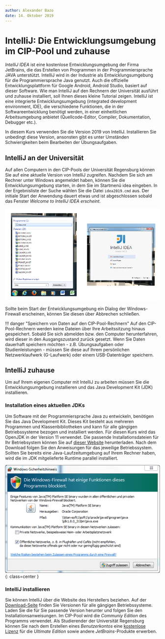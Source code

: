 ```yaml
---
author:	Alexander Bazo
date: 14. Oktober 2019
---
```


# IntelliJ: Die Entwicklungsumgebung im CIP-Pool und zuhause

*IntelliJ IDEA* ist eine kostenlose Entwicklungsumgebung der Firma JetBrains, die das Erstellen von Programmen in der Programmiersprache JAVA unterstützt. IntelliJ wird in der Industrie als Entwicklungsumgebung für die Programmiersprache Java genutzt. Auch die offizielle Entwicklungsplattform für Google Android, Android Studio, basiert auf dieser Software. Wie man IntelliJ auf den Rechnern der Universität ausführt und zuhause installiert, soll Ihnen dieses kleine Tutorial zeigen. IntelliJ ist eine integrierte Entwicklungsumgebung (integrated development environment, IDE), die verschiedene Funktionen, die in der Softwareentwicklung benötigt werden, in einer einheitlichen Arbeitsumgebung anbietet (Quellcode-Editor, Compiler, Dokumentation, Debugger etc.).

In diesem Kurs verwenden Sie die Version 2019 von IntelliJ. Installieren Sie unbedingt diese Version, ansonsten gibt es unter Umständen Schwierigkeiten beim Bearbeiten der Übungsaufgaben.

## IntelliJ an der Universität

Auf allen Computern in den CIP-Pools der Universität Regensburg können Sie auf eine aktuelle Version von IntelliJ zugreifen. Nachdem Sie sich am Rechner unter Windows angemeldet haben, können Sie die Entwicklungsumgebung starten, in dem Sie im Startmenü idea eingeben. In der Ergebnisliste der Suche wählen Sie die Datei `idea2019.cmd` aus. Der initiale Start der Anwendung dauert etwas und ist abgeschlossen sobald das Fenster *Welcome to IntelliJ IDEA erscheint*.

![Starten von IntelliJ IDEA im CIP-Pool](img/start-cip.png)

Sollte beim Start der Entwicklungsumgebung ein Dialog der Windows-Firewall erscheinen, können Sie diesen über Abbrechen schließen.

!!! danger "Speichern von Daten auf den CIP-Pool-Rechnern"
	Auf den CIP-Pool-Rechnern werden keine Dateien über Ihre Arbeitssitzung hinaus gespeichert. Sobald Sie sich abmelden bzw. den Computer herunterfahren, wird dieser in den Ausgangszustand zurück gesetzt. Wenn Sie Daten dauerhaft speichern möchten - z.B. Übungsaufgaben oder Studienleistungen - müssen Sie diese auf Ihrem persönlichen Netzwerklaufwerk (G-Laufwerk) oder einem USB-Datenträger speichern.

## IntelliJ zuhause

Um auf Ihrem eigenen Computer mit IntelliJ zu arbeiten müssen Sie die Entwicklungsumgebung installieren und das Java Development Kit (JDK) installieren.

### Installation eines aktuellen JDKs

Um Software mit der Programmiersprache Java zu entwickeln, benötigen Sie das Java Development Kit. Dieses Kit besteht aus mehreren Programmen und Klassenbibliotheken und kann für alle gängigen Betriebssysteme bezogen und installiert werden. Für diesen Kurs wird das OpenJDK in der Version 11 verwendet. Die passende Installationsdateien für Ihr Betriebsystem können Sie auf [dieser Website](https://adoptopenjdk.net/) herunterladen.  Nach dem Download folgen Sie den Anweisungen für das jeweilige Betriebssystem. Sollten Sie bereits eine Java-Laufzeitumgebung auf Ihrem Rechner haben, wird die im JDK mitgelieferte Runtime parallel installiert.

![Meldung der Windows-Firewall beim Starten von IntelliJ](img/firewall-meldung.png){: class=center }

### IntelliJ installieren

Sie können IntelliJ über die Website des Herstellers beziehen. Auf der [Download-Seite](https://www.jetbrains.com/idea/download/) finden Sie Versionen für alle gängigen Betriebssysteme. Laden Sie die für Sie passende Version herunter und folgen Sie den Installationsanweisungen. Im CIP-Pool wird die *Communiy Edition* des Programms verwendet. Als Studierender der Universität Regensburg können Sie nach dem Erstellen eines *Benutzerkontos* eine [kostenlose Lizenz](https://www.jetbrains.com/student/) für die *Ultimate Edition* sowie andere *JetBrains*-Produkte erwerben.